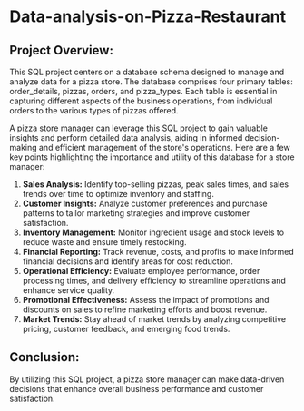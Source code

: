 # Data-analysis-on-Pizza-Restaurant

## Project Overview:

This SQL project centers on a database schema designed to manage and analyze data for a pizza store. The database comprises four primary tables: order_details, pizzas, orders, and pizza_types. Each table is essential in capturing different aspects of the business operations, from individual orders to the various types of pizzas offered.


A pizza store manager can leverage this SQL project to gain valuable insights and perform detailed data analysis, aiding in informed decision-making and efficient management of the store's operations. Here are a few key points highlighting the importance and utility of this database for a store manager:

1. **Sales Analysis:** Identify top-selling pizzas, peak sales times, and sales trends over time to optimize inventory and staffing.
2. **Customer Insights:** Analyze customer preferences and purchase patterns to tailor marketing strategies and improve customer satisfaction.
3. **Inventory Management:** Monitor ingredient usage and stock levels to reduce waste and ensure timely restocking.
4. **Financial Reporting:** Track revenue, costs, and profits to make informed financial decisions and identify areas for cost reduction.
5. **Operational Efficiency:** Evaluate employee performance, order processing times, and delivery efficiency to streamline operations and enhance service quality.
6. **Promotional Effectiveness:** Assess the impact of promotions and discounts on sales to refine marketing efforts and boost revenue.
7. **Market Trends:** Stay ahead of market trends by analyzing competitive pricing, customer feedback, and emerging food trends.

## Conclusion:
By utilizing this SQL project, a pizza store manager can make data-driven decisions that enhance overall business performance and customer satisfaction.
